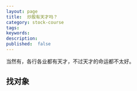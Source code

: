 ```yaml
---
layout: page
title:  炒股有天才吗？
category: stock-course
tags:
keywords:
description:
published:  false
---
```


当然有，各行各业都有天才，不过天才的命运都不太好。

## 找对象












